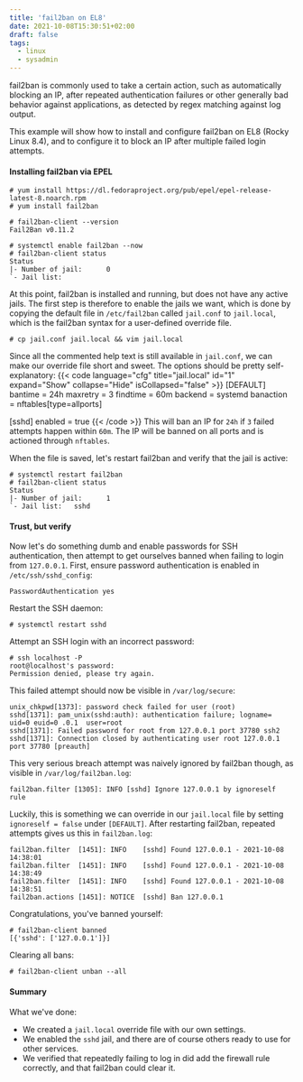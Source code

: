 ```yaml
---
title: 'fail2ban on EL8'
date: 2021-10-08T15:30:51+02:00
draft: false
tags:
  - linux
  - sysadmin
---
```


fail2ban is commonly used to take a certain action, such as automatically blocking an IP, after repeated authentication failures or other generally bad behavior against applications, as detected by regex matching against log output.

This example will show how to install and configure fail2ban on EL8 (Rocky Linux 8.4), and to configure it to block an IP after multiple failed login attempts.

#### Installing fail2ban via EPEL

```
# yum install https://dl.fedoraproject.org/pub/epel/epel-release-latest-8.noarch.rpm
# yum install fail2ban

# fail2ban-client --version
Fail2Ban v0.11.2

# systemctl enable fail2ban --now
# fail2ban-client status
Status
|- Number of jail:      0
`- Jail list:
```

At this point, fail2ban is installed and running, but does not have any active jails. The first step is therefore to enable the jails we want, which is done by copying the default file in `/etc/fail2ban` called `jail.conf` to `jail.local`, which is the fail2ban syntax for a user-defined override file.

```
# cp jail.conf jail.local && vim jail.local
```

Since all the commented help text is still available in `jail.conf`, we can make our override file short and sweet. The options should be pretty self-explanatory:
{{< code language="cfg" title="jail.local" id="1" expand="Show" collapse="Hide" isCollapsed="false" >}}
[DEFAULT]
bantime = 24h
maxretry = 3
findtime = 60m
backend = systemd
banaction = nftables[type=allports]

[sshd]
enabled = true
{{< /code >}}
This will ban an IP for `24h` if `3` failed attempts happen within `60m`. The IP will be banned on all ports and is actioned through `nftables`.

When the file is saved, let's restart fail2ban and verify that the jail is active:

```
# systemctl restart fail2ban
# fail2ban-client status
Status
|- Number of jail:      1
`- Jail list:   sshd
```

#### Trust, but verify

Now let's do something dumb and enable passwords for SSH authentication, then attempt to get ourselves banned when failing to login from `127.0.0.1`. First, ensure password authentication is enabled in `/etc/ssh/sshd_config`:

```
PasswordAuthentication yes
```

Restart the SSH daemon:

```
# systemctl restart sshd
```

Attempt an SSH login with an incorrect password:

```
# ssh localhost -P
root@localhost's password:
Permission denied, please try again.
```

This failed attempt should now be visible in `/var/log/secure`:

```
unix_chkpwd[1373]: password check failed for user (root)
sshd[1371]: pam_unix(sshd:auth): authentication failure; logname= uid=0 euid=0 .0.1  user=root
sshd[1371]: Failed password for root from 127.0.0.1 port 37780 ssh2
sshd[1371]: Connection closed by authenticating user root 127.0.0.1 port 37780 [preauth]
```

This very serious breach attempt was naively ignored by fail2ban though, as visible in `/var/log/fail2ban.log`:

```
fail2ban.filter [1305]: INFO [sshd] Ignore 127.0.0.1 by ignoreself rule
```

Luckily, this is something we can override in our `jail.local` file by setting `ignoreself = false` under `[DEFAULT]`. After restarting fail2ban, repeated attempts gives us this in `fail2ban.log`:

```
fail2ban.filter  [1451]: INFO    [sshd] Found 127.0.0.1 - 2021-10-08 14:38:01
fail2ban.filter  [1451]: INFO    [sshd] Found 127.0.0.1 - 2021-10-08 14:38:49
fail2ban.filter  [1451]: INFO    [sshd] Found 127.0.0.1 - 2021-10-08 14:38:51
fail2ban.actions [1451]: NOTICE  [sshd] Ban 127.0.0.1
```

Congratulations, you've banned yourself:

```
# fail2ban-client banned
[{'sshd': ['127.0.0.1']}]
```

Clearing all bans:

```
# fail2ban-client unban --all
```

#### Summary

What we've done:

- We created a `jail.local` override file with our own settings.
- We enabled the `sshd` jail, and there are of course others ready to use for other services.
- We verified that repeatedly failing to log in did add the firewall rule correctly, and that fail2ban could clear it.
